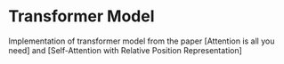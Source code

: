 # Transformer Model
Implementation of transformer model from the paper [Attention is all you need] and [Self-Attention with Relative Position Representation]
